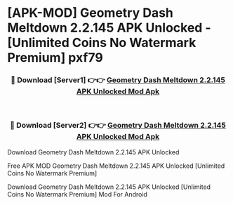 # [APK-MOD] Geometry Dash Meltdown 2.2.145 APK Unlocked - [Unlimited Coins No Watermark Premium] pxf79



<div align="center">
<h3>🔴 Download [Server1] 👉👉 <a href="https://momento.my/?title=Geometry_Dash_Meltdown_2.2.145_APK_Unlocked">Geometry Dash Meltdown 2.2.145 APK Unlocked Mod Apk</a></h3><br>

<h3>🔴 Download [Server2] 👉👉 <a href="https://momento.my/?title=Geometry_Dash_Meltdown_2.2.145_APK_Unlocked">Geometry Dash Meltdown 2.2.145 APK Unlocked Mod Apk</a></h3>
</div>



Download Geometry Dash Meltdown 2.2.145 APK Unlocked 

Free APK MOD Geometry Dash Meltdown 2.2.145 APK Unlocked [Unlimited Coins No Watermark Premium]

Download Geometry Dash Meltdown 2.2.145 APK Unlocked [Unlimited Coins No Watermark Premium] Mod For Android
